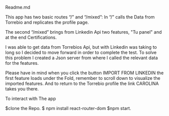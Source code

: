 Readme.md

This app has two basic routes “/” and “/mixed”:
In “/” calls the Data from Torrebio and replicates the profile page.

The second “/mixed” brings from Linkedin Api two features,
"Tu panel" and at the end Certifications.

I was able to get data from Torrebios Api, but with Linkedin was taking to long
so I decided to move forward in order to complete the test.
To solve this problem I created a Json server from where I called
the relevant data for the features.

Please have in mind when you click the button IMPORT FROM LINKEDIN
the first feature loads under the Fold, remember to scroll down to visualize
the imported features.
And to return to the Torrebio profile the link CAROLINA takes you there.

To interact with The app

$clone the Repo.
$ npm install react-router-dom
\$npm start.
